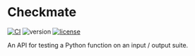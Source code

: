 # Checkmate

[![CI](https://github.com/3lectrologos/checkmate/actions/workflows/CI.yml/badge.svg)](https://github.com/3lectrologos/checkmate/actions/workflows/CI.yml)
![version](https://img.shields.io/python/required-version-toml?tomlFilePath=https%3A%2F%2Fraw.githubusercontent.com%2F3lectrologos%2Fcheckmate%2Fmain%2Fpyproject.toml)
[![license](https://img.shields.io/github/license/3lectrologos/checkmate.svg)](https://github.com/3lectrologos/checkmate/blob/main/LICENSE)


An API for testing a Python function on an input / output suite.
